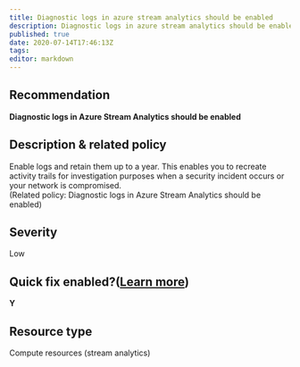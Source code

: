 ```yaml
---
title: Diagnostic logs in azure stream analytics should be enabled
description: Diagnostic logs in azure stream analytics should be enabled
published: true
date: 2020-07-14T17:46:13Z
tags:
editor: markdown
---
```


## Recommendation
**Diagnostic logs in Azure Stream Analytics should be enabled**

## Description & related policy
Enable logs and retain them up to a year. This enables you to recreate activity trails for investigation purposes when a security incident occurs or your network is compromised.<br>(Related policy: Diagnostic logs in Azure Stream Analytics should be enabled)

## Severity
Low

## Quick fix enabled?([Learn more](https://docs.microsoft.com/azure/security-center/security-center-remediate-recommendations#recommendations-with-quick-fix-remediation))
**Y**

## Resource type
Compute resources (stream analytics)




